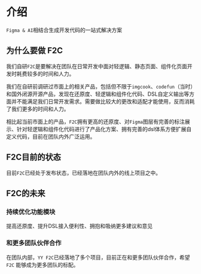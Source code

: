 # 介绍
`Figma & AI`相结合生成开发代码的一站式解决方案

## 为什么要做 F2C

我们自研`F2C`是要解决在团队在日常开发中面对轻逻辑、静态页面、组件化页面开发时耗费较多的时间和人力。

我们在自研前调研过市面上的相关产品，包括但不限于`imgcook`、`codefun`（当时）和国外闭源开源产品，发现在还原度、轻逻辑和组件化代码、DSL自定义输出等方面并不能满足我们日常开发需求。需要做比较大的更改和适配才能使用，反而消耗了我们更多的时间和人力。

相比起当前市面上的产品，`F2C`拥有更高的还原度、对`Figma`图层有完善的标注展示、针对轻逻辑和组件化代码进行了产品化方案、拥有完善的dsl体系方便扩展自定义代码，目前在团队内外广泛运用。

## F2C目前的状态

目前`F2C`已经处于发布状态，已经落地在团队内外的线上项目之中。

## F2C的未来

### 持续优化功能模块
提高还原度、提升DSL接入便利性、拥抱和吸纳更多建议和意见

### 和更多团队伙伴合作
在团队内部，`YY F2C`已经落地了多个项目，目前正在和更多团队伙伴合作，希望 `F2C` 能够成为更多团队的标配。